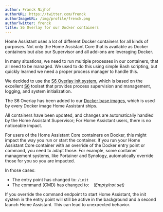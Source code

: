 ```yaml
---
author: Franck Nijhof
authorURL: https://twitter.com/frenck
authorImageURL: /img/profile/frenck.png
authorTwitter: frenck
title: S6 Overlay for our Docker containers
---
```


Home Assistant uses a lot of different Docker containers for all kinds of
purposes. Not only the Home Assistant Core that is available as Docker
containers but also our Supervisor and all add-ons are leveraging Docker.

In many situations, we need to run multiple processes in our containers,
that all need to be managed. We used to do this using simple Bash scripting,
but quickly learned we need a proper process manager to handle this.

We decided to use the [S6 Overlay init system][s6-overlay], which is based on
the excellent [S6][s6] toolset that provides process supervision and
management, logging, and system initialization.

The S6 Overlay has been added to our [Docker base images][base-imags],
which is used by every Docker image Home Assistant ships.

All containers have been updated, and changes are automatically handled by the
Home Assistant Supervisor; For Home Assistant users, there is no noticeable
impact.

For users of the Home Assistant Core containers on Docker, this might impact
the way you run or start the container. If you run your Home Assistant Core
container with an override of the Docker entry point or command, you need to
adapt those. For example, some container management systems, like Portainer
and Synology, automatically override those for you so you are impacted.

In those cases:

- The entry point has changed to: `/init`
- The command (CMD) has changed to: ` ` _(Empty/not set)_

If you override the command endpoint to start Home Assistant, the init system
in the entry point will still be active in the background and a second launch
Home Assistant. This can lead to unexpected behavior.

[base-imags]: https://github.com/home-assistant/docker-base
[s6-overlay]: https://github.com/just-containers/s6-overlay
[s6]: http://skarnet.org/software/s6/
